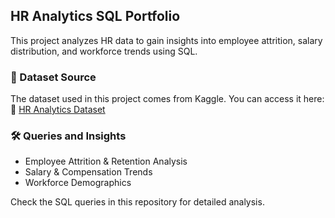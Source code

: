 ## HR Analytics SQL Portfolio

This project analyzes HR data to gain insights into employee attrition, salary distribution, and workforce trends using SQL.

### 📌 Dataset Source  
The dataset used in this project comes from Kaggle. You can access it here:  
🔗 [HR Analytics Dataset](https://www.kaggle.com/datasets/davidafolayan/hr-analytics/data)  

### 🛠️ Queries and Insights  
- Employee Attrition & Retention Analysis  
- Salary & Compensation Trends  
- Workforce Demographics  

Check the SQL queries in this repository for detailed analysis.
